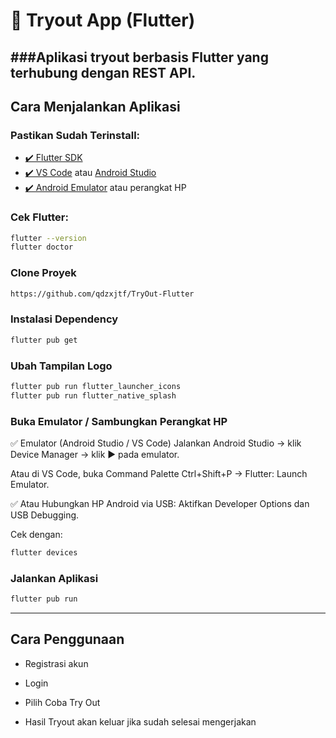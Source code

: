 # 📱 Tryout App (Flutter)
###Aplikasi tryout berbasis Flutter yang terhubung dengan REST API.
---

## Cara Menjalankan Aplikasi

### Pastikan Sudah Terinstall:

- [✔️ Flutter SDK](https://docs.flutter.dev/get-started/install)
- [✔️ VS Code](https://code.visualstudio.com/) atau [Android Studio](https://developer.android.com/studio)
- [✔️ Android Emulator](https://developer.android.com/studio/run/emulator) atau perangkat HP

### Cek Flutter:

```bash
flutter --version
flutter doctor
```

### Clone Proyek 

```bash
https://github.com/qdzxjtf/TryOut-Flutter
```

### Instalasi Dependency

```bash
flutter pub get
```

### Ubah Tampilan Logo
```bash
flutter pub run flutter_launcher_icons
flutter pub run flutter_native_splash
```

### Buka Emulator / Sambungkan Perangkat HP
✅ Emulator (Android Studio / VS Code)
Jalankan Android Studio → klik Device Manager → klik ▶️ pada emulator.

Atau di VS Code, buka Command Palette Ctrl+Shift+P → Flutter: Launch Emulator.

✅ Atau Hubungkan HP Android via USB:
Aktifkan Developer Options dan USB Debugging.

Cek dengan:
```bash
flutter devices
```

### Jalankan Aplikasi
```bash
flutter pub run
```

---

## Cara Penggunaan

- Registrasi akun

- Login

- Pilih Coba Try Out

- Hasil Tryout akan keluar jika sudah selesai mengerjakan
